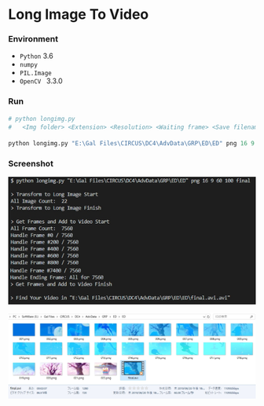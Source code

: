 # Long Image To Video

### Environment
+ `Python` 3.6
+ `numpy` 
+ `PIL.Image`
+ `OpenCV ` 3.3.0

### Run
```python
# python longimg.py 
#	<Img folder> <Extension> <Resolution> <Waiting frame> <Save filename>

python longimg.py "E:\Gal Files\CIRCUS\DC4\AdvData\GRP\ED\ED" png 16 9 60 100 final
```

### Screenshot
![Screenshot_2.jpg](./Screenshot_2.jpg)

![Screenshot.jpg](./Screenshot.jpg)
